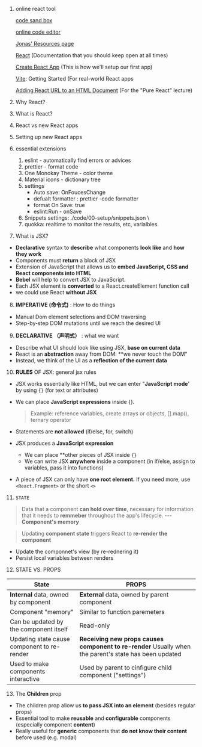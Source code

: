 1. online react tool

   [code sand box](https://codesandbox.io)

   [online code editor](https://react.new)

   [Jonas' Resources page](https://codingheroes.io/resources/)

   [React](https://react.dev/) (Documentation that you should keep open at all times)

   [Create React App](https://create-react-app.dev/docs/getting-started) (This is how we'll setup our first app)

   [Vite](https://vitejs.dev/guide/?ref=jonas.io): Getting Started (For real-world React apps

   [Adding React URL to an HTML Document](https://gist.githubusercontent.com/gaearon/0275b1e1518599bbeafcde4722e79ed1/raw/db72dcbf3384ee1708c4a07d3be79860db04bff0/example.html) (For the "Pure React" lecture)

2. Why React?

3. What is React?

4. React vs new React apps

5. Setting up new React apps

6. essential extensions

   1. eslint - automatically find errors or advices
   2. prettier - format code
   3. One Monokay Theme - color theme
   4. Material icons - dictionary tree
   5. settings
      - Auto save: OnFoucesChange
      - defualt formatter : prettier -code formatter
      - format On Save: true
      - eslint:Run - onSave
   6. Snippets settings: ./code/00-setup/snippets.json \
   7. quokka: realtime to monitor the results, etc, varialbles.

7. What is JSX?
- **Declarative** syntax to **describe** what components **look like** and **how they work**
- Components must **return** a block of JSX
- Extension of JavaScript that allows us to **embed JavaScript, CSS and React components into HTML**
- **Bebel** will help to convert JSX to JavaScript.
- Each JSX element is **converted** to a React.createElement function call
- we could use React **without JSX**

8. **IMPERATIVE (命令式)** : How to do things
- Manual Dom element selections and DOM traversing
- Step-by-step DOM mutations until we reach the desired UI

9. **DECLARATIVE （声明式）** : what we want
- Describe what UI should look like using JSX, **base on current data**
- React is an **abstraction** away from DOM: **we never touch the DOM"
- Instead, we think of the UI as a **reflection of the current data**

10. **RULES** OF JSX: general jsx rules
   - JSX works essentially like HTML, but we can enter "**JavaScript mode**' by using `{}` (for text or attributes)
   - We can place **JavaScript expressions** inside {}.
    
      > Example: reference variables, create arrays or objects, [].map(), ternary operator

   - Statements are **not allowed** (if/else, for, switch)
   - JSX produces a **JavaScript expression**    
      - We can place **other pieces of JSX inside `{}`
      - We can write JSX **anywhere** inside a component (in if/else, assign to variables, pass it into functions)
   - A piece of JSX can only have **one root element.** If you need more, use `<React.Fragment>` or the short `<>`

11. `STATE`

> Data that a component **can hold over time**, necessary for information that it needs to **remmeber** throughout the app's lifecycle.  --- **Component's memory**

> Updating **component state** triggers React to **re-render the component**

- Update the componnet's view (by re-rednering it)
- Persist local variables between renders

12.  STATE VS. PROPS

| State  |    PROPS  |
|   ---    |    ---       |
|**Internal** data, owned by component     |       **External** data, owned by parent component    |
|    Component "memory"    |     Similar to function paremeters      |
|    Can be updated by the component itself    |    Read-only       |
| Updating state cause component to re-render | **Receiving new props causes component to re-render** Usually when the parent's state has been updated
| Used to make components interactive | Used by parent to cinfigure child component ("settings")

13. The **Children** prop
   - The children prop allow us **to pass JSX into an element** (besides regular props)
   - Essential tool to make **reusable** and **configurable** components (especially component **content**)
   - Really useful for **generic** components that **do not know their content** before used (e.g. modal)